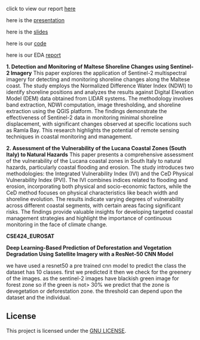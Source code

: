 

click  to view our report [here](https://github.com/sowad223/ML-and-DL-projects/blob/main/CSE424/task4/mini_report_and%20plag_check/Deep_Learning_Techniques_for_detecting_vegetation__with_Satellite_Imaginary.pdf)

here is the [presentation](https://www.youtube.com/watch?v=egIcjx9BE8Q)

here is the [slides](https://docs.google.com/presentation/d/1njyihYZ3KyDBTQ26UNTkgGRtfV9GyAwt/edit#slide=id.p1)

here is our [code](https://github.com/sowad223/ML-and-DL-projects/blob/main/CSE424/task4/cse424_EUROSAT%2BEDA.ipynb)

here is our EDA [report](https://github.com/sowad223/ML-and-DL-projects/blob/main/CSE424/task4/task4c2/PRE_AND_POST_EDA_AND_DATASETLINK.pdf)



**1. Detection and Monitoring of Maltese Shoreline Changes using Sentinel-2 Imagery**
This paper explores the application of Sentinel-2 multispectral imagery for detecting and monitoring shoreline changes along the Maltese coast. The study employs the Normalized Difference Water Index (NDWI) to identify shoreline positions and analyzes the results against Digital Elevation Model (DEM) data obtained from LIDAR systems. The methodology involves band extraction, NDWI computation, image thresholding, and shoreline extraction using the QGIS platform. The findings demonstrate the effectiveness of Sentinel-2 data in monitoring minimal shoreline displacement, with significant changes observed at specific locations such as Ramla Bay. This research highlights the potential of remote sensing techniques in coastal monitoring and management.



**2. Assessment of the Vulnerability of the Lucana Coastal Zones (South Italy) to Natural Hazards**
This paper presents a comprehensive assessment of the vulnerability of the Lucana coastal zones in South Italy to natural hazards, particularly coastal flooding and erosion. The study introduces two methodologies: the Integrated Vulnerability Index (IVI) and the CeD Physical Vulnerability Index (PVI). The IVI combines indices related to flooding and erosion, incorporating both physical and socio-economic factors, while the CeD method focuses on physical characteristics like beach width and shoreline evolution. The results indicate varying degrees of vulnerability across different coastal segments, with certain areas facing significant risks. The findings provide valuable insights for developing targeted coastal management strategies and highlight the importance of continuous monitoring in the face of climate change.


 **CSE424_EUROSAT** 

**Deep Learning-Based Prediction of Deforestation and Vegetation Degradation Using Satellite Imagery with a ResNet-50 CNN Model**
 
 we have used a resnet50 a pre trained cnn model to predict the class the dataset has 10 classes. first we predicted it then we check for the greenery of the images. as the sentinel-2 images have blackish green image for forest zone so if the green is not> 30% we predict that the zone is devegetation or deforestation zone. the threshold can depend upon the dataset and the individual.


## License

This project is licensed under the [GNU LICENSE](./LICENSE).


